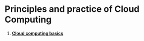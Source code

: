 # Principles and practice of Cloud Computing

1. [**Cloud computing basics**](/Basics/README.md)



